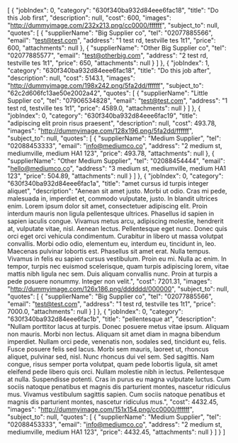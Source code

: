 [
{
"jobIndex": 0,
"category": "630f340ba932d84eee6fac18",
"title": "Do this Job first",
"description": null,
"cost": 600,
"images": "http://dummyimage.com/232x213.png/cc0000/ffffff",
"subject_to": null,
"quotes": [
{
"supplierName": "Big Supplier co",
"tel": "02077885566",
"email": "test@test.com",
"address": "1 test rd, testville tes 1t1",
"price": 600,
"attachments": null
},
{
"supplierName": "Other Big Supplier co",
"tel": "02077885577",
"email": "test@otherbig.com",
"address": "2 test rd, testville tes 1t1",
"price": 650,
"attachments": null
}
]
},
{
"jobIndex": 1,
"category": "630f340ba932d84eee6fac18",
"title": "Do this job after",
"description": null,
"cost": 5143.1,
"images": "http://dummyimage.com/198x242.png/5fa2dd/ffffff",
"subject_to": "62c2d606fc13ae50e2002a42",
"quotes": [
{
"supplierName": "Little Supplier co",
"tel": "07906534828",
"email": "test@test.com",
"address": "1 test rd, testville tes 1t1",
"price": 4589.0,
"attachments": null
}
]
},
{
"jobIndex": 0,
"category": "630f340ba932d84eee6fac19",
"title": "adipiscing elit proin risus praesent",
"description": null,
"cost": 493.78,
"images": "http://dummyimage.com/128x196.png/5fa2dd/ffffff",
"subject_to": null,
"quotes": [
{
"supplierName": "Medium Supplier",
"tel": "02088453333",
"email": "info@mediumco.co",
"address": "2 medium st, mediumville, medium HA1 123",
"price": 493.78,
"attachments": null
},
{
"supplierName": "Other Medium Supplier",
"tel": "02088454444",
"email": "hello@mediumco.co",
"address": "3 medium st, mediumville, medium HA1 123",
"price": 504.89,
"attachments": null
}
]
},
{
"jobIndex": 0,
"category": "630f340ba932d84eee6fac1a",
"title": "amet cursus id turpis integer aliquet",
"description": "Aenean sit amet justo. Morbi ut odio. Cras mi pede, malesuada in, imperdiet et, commodo vulputate, justo. In blandit ultrices enim. Lorem ipsum dolor sit amet, consectetuer adipiscing elit. Proin interdum mauris non ligula pellentesque ultrices. Phasellus id sapien in sapien iaculis congue. Vivamus metus arcu, adipiscing molestie, hendrerit at, vulputate vitae, nisl. Aenean lectus. Pellentesque eget nunc. Donec quis orci eget orci vehicula condimentum. Curabitur in libero ut massa volutpat convallis. Morbi odio odio, elementum eu, interdum eu, tincidunt in, leo. Maecenas pulvinar lobortis est. Phasellus sit amet erat. Nulla tempus. Vivamus in felis eu sapien cursus vestibulum. Proin eu mi. Nulla ac enim. In tempor, turpis nec euismod scelerisque, quam turpis adipiscing lorem, vitae mattis nibh ligula nec sem. Duis aliquam convallis nunc. Proin at turpis a pede posuere nonummy. Integer non velit.",
"cost": 7201.31,
"images": "http://dummyimage.com/126x186.png/dddddd/000000",
"subject_to": null,
"quotes": [
{
"supplierName": "Big Supplier co",
"tel": "02077885566",
"email": "test@test.com",
"address": "1 test rd, testville tes 1t1",
"price": 7000.0,
"attachments": null
}
]
},
{
"jobIndex": 0,
"category": "630f340ba932d84eee6fac1b",
"title": "pellentesque at",
"description": "Nullam porttitor lacus at turpis. Donec posuere metus vitae ipsum. Aliquam non mauris. Morbi non lectus. Aliquam sit amet diam in magna bibendum imperdiet. Nullam orci pede, venenatis non, sodales sed, tincidunt eu, felis. Fusce posuere felis sed lacus. Morbi sem mauris, laoreet ut, rhoncus aliquet, pulvinar sed, nisl. Nunc rhoncus dui vel sem. Sed sagittis. Nam congue, risus semper porta volutpat, quam pede lobortis ligula, sit amet eleifend pede libero quis orci. Nullam molestie nibh in lectus. Pellentesque at nulla. Suspendisse potenti. Cras in purus eu magna vulputate luctus. Cum sociis natoque penatibus et magnis dis parturient montes, nascetur ridiculus mus. Vivamus vestibulum sagittis sapien. Cum sociis natoque penatibus et magnis dis parturient montes, nascetur ridiculus mus.",
"cost": 4432.45,
"images": "http://dummyimage.com/151x154.png/cc0000/ffffff",
"subject_to": null,
"quotes": [
{
"supplierName": "Medium Supplier",
"tel": "02088453333",
"email": "info@mediumco.co",
"address": "2 medium st, mediumville, medium HA1 123",
"price": 4432.45,
"attachments": null
}
]
}
]
